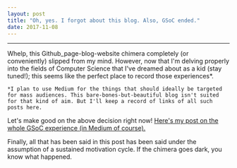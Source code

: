 ```yaml
---
layout: post
title: "Oh, yes. I forgot about this blog. Also, GSoC ended."
date: 2017-11-08
---
```

----------------
Whelp, this Github_page-blog-website chimera completely (or conveniently) 
slipped from my mind. However, now that I'm delving properly into the fields
of Computer Science that I've dreamed about as a kid (stay tuned!); this seems like the perfect place to record those experiences*.  
  
`*I plan to use Medium for the things that should ideally be targeted for mass audiences. This bare-bones-but-beautiful blog isn't suited for that kind of aim. But I'll keep a record of links of all such posts here.`   
  
Let's make good on the above decision right now! [Here's my post on the whole GSoC experience
(in Medium of course).](https://medium.com/@prasunk2/and-so-the-curtain-falls-on-this-gsoc-journey-69f1e4d0e4ca)  
  
Finally, all that has been said in this post has been said under the assumption of a sustained motivation cycle. If the chimera goes dark, you know what happened.

